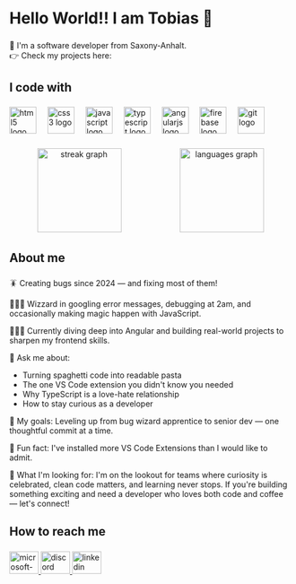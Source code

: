<h1 align="left">Hello World!! I am Tobias 👋</h1>

###

<p align="left">
  📌 I'm a software developer from Saxony-Anhalt.<br />👉 Check my projects
  here:
</p>

###

<h2 align="left">I code with</h2>

###

<div align="left">
  <img
    src="https://cdn.jsdelivr.net/gh/devicons/devicon/icons/html5/html5-original.svg"
    height="48"
    alt="html5 logo"
  />
  <img width="12" />
  <img
    src="https://cdn.jsdelivr.net/gh/devicons/devicon/icons/css3/css3-original.svg"
    height="48"
    alt="css3 logo"
  />
  <img width="12" />
  <img
    src="https://cdn.jsdelivr.net/gh/devicons/devicon/icons/javascript/javascript-original.svg"
    height="48"
    alt="javascript logo"
  />
  <img width="12" />
  <img
    src="https://cdn.jsdelivr.net/gh/devicons/devicon/icons/typescript/typescript-original.svg"
    height="48"
    alt="typescript logo"
  />
  <img width="12" />
  <img
    src="https://cdn.simpleicons.org/angular/DD0031"
    height="48"
    alt="angularjs logo"
  />
  <img width="12" />
  <img
    src="https://cdn.jsdelivr.net/gh/devicons/devicon/icons/firebase/firebase-plain.svg"
    height="48"
    alt="firebase logo"
  />
  <img width="12" />
  <img
    src="https://cdn.jsdelivr.net/gh/devicons/devicon/icons/git/git-original.svg"
    height="48"
    alt="git logo"
  />
</div>

###

<div align="center">
  <img
    src="https://streak-stats.demolab.com?user=TobiasKlanert&locale=en&mode=daily&theme=react&hide_border=false&border_radius=5&order=3"
    height="150"
    style="margin-right: 100px;"
    alt="streak graph"
  />
  <img
    src="https://github-readme-stats.vercel.app/api/top-langs?username=TobiasKlanert&locale=en&hide_title=false&layout=compact&card_width=320&langs_count=5&theme=react&hide_border=false&order=2"
    height="150"
    alt="languages graph"
  />
</div>

###

<h2 align="left">About me</h2>

###

<p align="left">
  🪳 Creating bugs since 2024 — and fixing most of them!<br />
  
  🧙🏻‍♂️ Wizzard in googling error messages, debugging at 2am, and occasionally making magic happen with JavaScript.<br />
  
  👨🏻‍🎓 Currently diving deep into Angular and building real-world projects to sharpen my frontend skills.<br />
  
  📎 Ask me about:<br />
  <ul>
    <li>Turning spaghetti code into readable pasta</li>
    <li>The one VS Code extension you didn't know you needed</li>
    <li>Why TypeScript is a love-hate relationship</li>
    <li>How to stay curious as a developer</li>
  </ul>
  
  🎯 My goals:
  Leveling up from bug wizard apprentice to senior dev — one thoughtful commit
  at a time.<br />
  
  🎲 Fun fact: I've installed more VS Code Extensions than I would
  like to admit.<br />
  
  🚀 What I'm looking for: I'm on the lookout for teams where curiosity is celebrated, clean code matters, and learning never stops. If you're building something exciting and need a developer who loves both code and coffee — let's connect!
</p>

###

<h2 align="left">How to reach me</h2>

###

<div align="left">
  <a href="mailto:tobias.klanert@t-online.de" target="_blank">
    <img
      src="https://raw.githubusercontent.com/maurodesouza/profile-readme-generator/master/src/assets/icons/social/microsoft-outlook/default.svg"
      width="52"
      height="40"
      alt="microsoft-outlook logo"
    />
  </a>
  <a href="https://discord.com/users/1189879536066777141" target="_blank">
    <img
      src="https://raw.githubusercontent.com/maurodesouza/profile-readme-generator/master/src/assets/icons/social/discord/default.svg"
      width="52"
      height="40"
      alt="discord logo"
    />
  </a>
  <a
    href="https://www.linkedin.com/in/tobias-klanert-80563731a/"
    target="_blank"
  >
    <img
      src="https://raw.githubusercontent.com/maurodesouza/profile-readme-generator/master/src/assets/icons/social/linkedin/default.svg"
      width="52"
      height="40"
      alt="linkedin logo"
    />
  </a>
</div>

###
